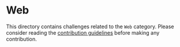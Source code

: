 # Web

This directory contains challenges related to the `Web` category. Please consider reading the [contribution guidelines](../CONTRIBUTING.md) before making any contribution.
